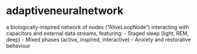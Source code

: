 # adaptiveneuralnetwork
a biologically-inspired network of nodes (“AliveLoopNode”) interacting with capacitors and external data streams, featuring: - Staged sleep (light, REM, deep) - Mixed phases (active, inspired, interactive) - Anxiety and restorative behaviour
